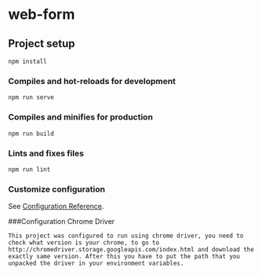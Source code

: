 # web-form

## Project setup
```
npm install
```

### Compiles and hot-reloads for development
```
npm run serve
```

### Compiles and minifies for production
```
npm run build
```

### Lints and fixes files
```
npm run lint
```

### Customize configuration
See [Configuration Reference](https://cli.vuejs.org/config/).


###Configuration Chrome Driver
```
This project was configured to run using chrome driver, you need to check what version is your chrome, to go to http://chromedriver.storage.googleapis.com/index.html and download the exactly same version. After this you have to put the path that you unpacked the driver in your environment variables.
```